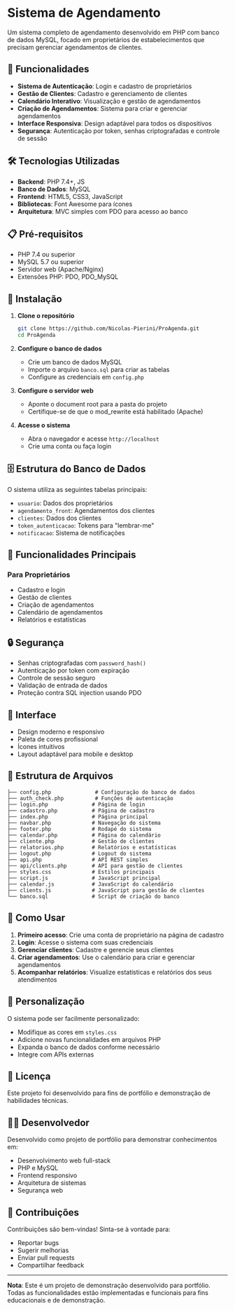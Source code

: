 # Sistema de Agendamento

Um sistema completo de agendamento desenvolvido em PHP com banco de dados MySQL, focado em proprietários de estabelecimentos que precisam gerenciar agendamentos de clientes.

## 🚀 Funcionalidades

- **Sistema de Autenticação**: Login e cadastro de proprietários
- **Gestão de Clientes**: Cadastro e gerenciamento de clientes
- **Calendário Interativo**: Visualização e gestão de agendamentos
- **Criação de Agendamentos**: Sistema para criar e gerenciar agendamentos
- **Interface Responsiva**: Design adaptável para todos os dispositivos
- **Segurança**: Autenticação por token, senhas criptografadas e controle de sessão

## 🛠️ Tecnologias Utilizadas

- **Backend**: PHP 7.4+, JS
- **Banco de Dados**: MySQL
- **Frontend**: HTML5, CSS3, JavaScript
- **Bibliotecas**: Font Awesome para ícones
- **Arquitetura**: MVC simples com PDO para acesso ao banco

## 📋 Pré-requisitos

- PHP 7.4 ou superior
- MySQL 5.7 ou superior
- Servidor web (Apache/Nginx)
- Extensões PHP: PDO, PDO_MySQL

## 🔧 Instalação

1. **Clone o repositório**
   ```bash
   git clone https://github.com/Nicolas-Pierini/ProAgenda.git
   cd ProAgenda
   ```

2. **Configure o banco de dados**
   - Crie um banco de dados MySQL
   - Importe o arquivo `banco.sql` para criar as tabelas
   - Configure as credenciais em `config.php`

3. **Configure o servidor web**
   - Aponte o document root para a pasta do projeto
   - Certifique-se de que o mod_rewrite está habilitado (Apache)

4. **Acesse o sistema**
   - Abra o navegador e acesse `http://localhost`
   - Crie uma conta ou faça login

## 🗄️ Estrutura do Banco de Dados

O sistema utiliza as seguintes tabelas principais:

- `usuario`: Dados dos proprietários
- `agendamento_front`: Agendamentos dos clientes
- `clientes`: Dados dos clientes
- `token_autenticacao`: Tokens para "lembrar-me"
- `notificacao`: Sistema de notificações

## 📱 Funcionalidades Principais

### Para Proprietários
- Cadastro e login
- Gestão de clientes
- Criação de agendamentos
- Calendário de agendamentos
- Relatórios e estatísticas

## 🔒 Segurança

- Senhas criptografadas com `password_hash()`
- Autenticação por token com expiração
- Controle de sessão seguro
- Validação de entrada de dados
- Proteção contra SQL injection usando PDO

## 🎨 Interface

- Design moderno e responsivo
- Paleta de cores profissional
- Ícones intuitivos
- Layout adaptável para mobile e desktop

## 📁 Estrutura de Arquivos

```
├── config.php              # Configuração do banco de dados
├── auth_check.php          # Funções de autenticação
├── login.php              # Página de login
├── cadastro.php           # Página de cadastro
├── index.php              # Página principal
├── navbar.php             # Navegação do sistema
├── footer.php             # Rodapé do sistema
├── calendar.php           # Página do calendário
├── cliente.php            # Gestão de clientes
├── relatorios.php         # Relatórios e estatísticas
├── logout.php             # Logout do sistema
├── api.php                # API REST simples
├── api/clients.php        # API para gestão de clientes
├── styles.css             # Estilos principais
├── script.js              # JavaScript principal
├── calendar.js            # JavaScript do calendário
├── clients.js             # JavaScript para gestão de clientes
└── banco.sql              # Script de criação do banco
```

## 🚀 Como Usar

1. **Primeiro acesso**: Crie uma conta de proprietário na página de cadastro
2. **Login**: Acesse o sistema com suas credenciais
3. **Gerenciar clientes**: Cadastre e gerencie seus clientes
4. **Criar agendamentos**: Use o calendário para criar e gerenciar agendamentos
5. **Acompanhar relatórios**: Visualize estatísticas e relatórios dos seus atendimentos

## 🔧 Personalização

O sistema pode ser facilmente personalizado:

- Modifique as cores em `styles.css`
- Adicione novas funcionalidades em arquivos PHP
- Expanda o banco de dados conforme necessário
- Integre com APIs externas

## 📝 Licença

Este projeto foi desenvolvido para fins de portfólio e demonstração de habilidades técnicas.

## 👨‍💻 Desenvolvedor

Desenvolvido como projeto de portfólio para demonstrar conhecimentos em:
- Desenvolvimento web full-stack
- PHP e MySQL
- Frontend responsivo
- Arquitetura de sistemas
- Segurança web

## 🤝 Contribuições

Contribuições são bem-vindas! Sinta-se à vontade para:
- Reportar bugs
- Sugerir melhorias
- Enviar pull requests
- Compartilhar feedback

---

**Nota**: Este é um projeto de demonstração desenvolvido para portfólio. Todas as funcionalidades estão implementadas e funcionais para fins educacionais e de demonstração.
